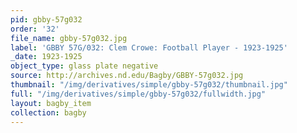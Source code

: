 ```yaml
---
pid: gbby-57g032
order: '32'
file_name: gbby-57g032.jpg
label: 'GBBY 57G/032: Clem Crowe: Football Player - 1923-1925'
_date: 1923-1925
object_type: glass plate negative
source: http://archives.nd.edu/Bagby/GBBY-57g032.jpg
thumbnail: "/img/derivatives/simple/gbby-57g032/thumbnail.jpg"
full: "/img/derivatives/simple/gbby-57g032/fullwidth.jpg"
layout: bagby_item
collection: bagby
---
```

